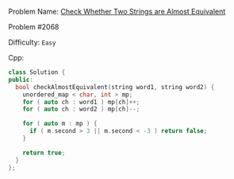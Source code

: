 Problem Name: [Check Whether Two Strings are Almost Equivalent](https://leetcode.com/problems/check-whether-two-strings-are-almost-equivalent/)

Problem #2068

Difficulty: `Easy`

Cpp:

```cpp
class Solution {
public:
  bool checkAlmostEquivalent(string word1, string word2) {
    unordered_map < char, int > mp;
    for ( auto ch : word1 ) mp[ch]++;
    for ( auto ch : word2 ) mp[ch]--;

    for ( auto m : mp ) {
      if ( m.second > 3 || m.second < -3 ) return false;
    }

    return true;
  }
};
```
